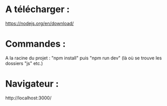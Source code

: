 # A télécharger : 
https://nodejs.org/en/download/

# Commandes :
A la racine du projet : "npm install" puis "npm run dev" (là où se trouve les dossiers "js" etc.)

# Navigateur :
http://localhost:3000/
